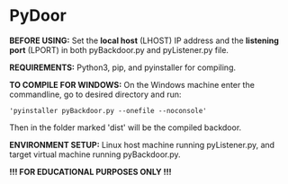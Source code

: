 # PyDoor


**BEFORE USING:**
Set the __local host__ (LHOST) IP address and the __listening port__ (LPORT) in both pyBackdoor.py and pyListener.py file.




**REQUIREMENTS:**
Python3, pip, and pyinstaller for compiling.




**TO COMPILE FOR WINDOWS:**
On the Windows machine enter the commandline, go to desired directory and run: 

    'pyinstaller pyBackdoor.py --onefile --noconsole'

Then in the folder marked 'dist' will be the compiled backdoor.




**ENVIRONMENT SETUP:**
Linux host machine running pyListener.py, and target virtual machine running pyBackdoor.py.




**!!! FOR EDUCATIONAL PURPOSES ONLY !!!**


